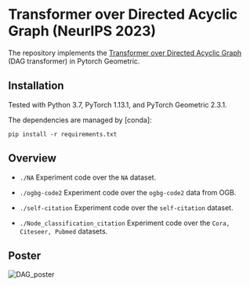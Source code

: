 # Transformer over Directed Acyclic Graph (NeurIPS 2023) 

The repository implements the [Transformer over Directed Acyclic Graph](https://openreview.net/forum?id=g49s1N5nmO) (DAG transformer) in Pytorch Geometric.

## Installation
Tested with Python 3.7, PyTorch 1.13.1, and PyTorch Geometric 2.3.1.

The dependencies are managed by [conda]:

```
pip install -r requirements.txt
```

## Overview

* `./NA` Experiment code over the `NA` dataset. 

* `./ogbg-code2` Experiment code over the `ogbg-code2` data from OGB. 

* `./self-citation` Experiment code over the `self-citation` dataset.

* `./Node_classification_citation` Experiment code over the `Cora, Citeseer, Pubmed` datasets.

## Poster

![DAG_poster](https://raw.githubusercontent.com/LUOyk1999/images/main/images/DAG_poster.png)
